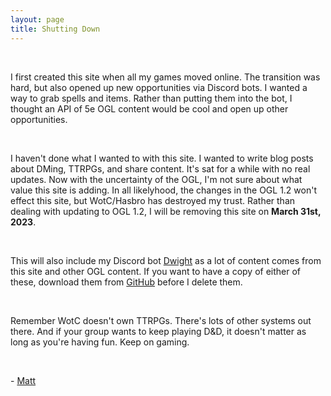 ```yaml
---
layout: page
title: Shutting Down
---
```


<br>

I first created this site when all my games moved online. The transition was hard,
but also opened up new opportunities via Discord bots. I wanted a way to grab
spells and items. Rather than putting them into the bot, I thought an API of 5e
OGL content would be cool and open up other opportunities.

<br>

I haven't done what I wanted to with this site. I wanted to write blog posts about
DMing, TTRPGs, and share content. It's sat for a while with no real updates. Now
with the uncertainty of the OGL, I'm not sure about what value this site is adding.
In all likelyhood, the changes in the OGL 1.2 won't effect this site, but WotC/Hasbro
has destroyed my trust. Rather than dealing with updating to OGL 1.2, I will be
removing this site on __March 31st, 2023__.

<br>

This will also include my Discord bot [Dwight](https://github.com/mloberg/dwight-discord-bot)
as a lot of content comes from this site and other OGL content. If you want to
have a copy of either of these, download them from [GitHub](https://github.com/mloberg/tome-of-everlasting-dungeons)
before I delete them.

<br>

Remember WotC doesn't own TTRPGs. There's lots of other systems out there. And if
your group wants to keep playing D&D, it doesn't matter as long as you're having
fun. Keep on gaming.

<br>

\- [Matt](https://twitter.com/mloberg)

<br>
